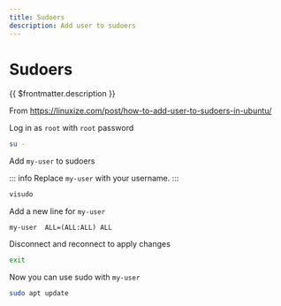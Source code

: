 ```yaml
---
title: Sudoers
description: Add user to sudoers
---
```


# Sudoers

{{ $frontmatter.description }}

From <https://linuxize.com/post/how-to-add-user-to-sudoers-in-ubuntu/>

Log in as `root` with `root` password

```sh
su -
```

Add `my-user` to sudoers

::: info
Replace `my-user` with your username.
:::

```sh
visudo
```

Add a new line for `my-user`

```sh:/etc/sudoers
my-user  ALL=(ALL:ALL) ALL
```

Disconnect and reconnect to apply changes

```sh
exit
```

Now you can use sudo with `my-user`

```sh
sudo apt update
```
